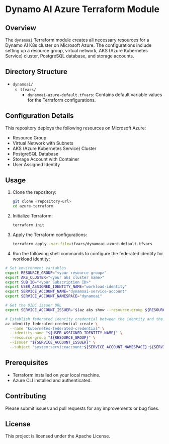 # Dynamo AI Azure Terraform Module 

## Overview
The `dynamoai` Terraform module creates all necessary resources for a Dynamo AI K8s cluster on Microsoft Azure. The configurations include setting up a resource group, virtual network, AKS (Azure Kubernetes Service) cluster, PostgreSQL database, and storage accounts. 

## Directory Structure
- `dynamoai/`
  - `tfvars/`
    - `dynamoai-azure-default.tfvars`: Contains default variable values for the Terraform configurations.

## Configuration Details
This repository deploys the following resources on Microsoft Azure:
- Resource Group
- Virtual Network with Subnets
- AKS (Azure Kubernetes Service) Cluster
- PostgreSQL Database
- Storage Account with Container
- User Assigned Identity

## Usage
1. Clone the repository:
   ```sh
   git clone <repository-url>
   cd azure-terraform
   ```

2. Initialize Terraform:
   ```sh
   terraform init
   ```

3. Apply the Terraform configurations:
   ```sh
   terraform apply -var-file=tfvars/dynamoai-azure-default.tfvars
   ```

4. Run the following shell commands to configure the federated identity for workload identity:
```sh
# Set environment variables
export RESOURCE_GROUP="<your resource group>"
export AKS_CLUSTER="<your aks cluster name>" 
export SUB_ID="<your Subscription ID>"
export USER_ASSIGNED_IDENTITY_NAME="workload-identity"
export SERVICE_ACCOUNT_NAME="dynamoai-service-account"
export SERVICE_ACCOUNT_NAMESPACE="dynamoai"

# Get the OIDC issuer URL
export SERVICE_ACCOUNT_ISSUER="$(az aks show --resource-group ${RESOURCE_GROUP} --name ${AKS_CLUSTER} --query 'oidcIssuerProfile.issuerUrl' -otsv)"

# Establish federated identity credential between the identity and the service account issuer & subject
az identity federated-credential create \
  --name "kubernetes-federated-credential" \
  --identity-name "${USER_ASSIGNED_IDENTITY_NAME}" \
  --resource-group "${RESOURCE_GROUP}" \
  --issuer "${SERVICE_ACCOUNT_ISSUER}" \
  --subject "system:serviceaccount:${SERVICE_ACCOUNT_NAMESPACE}:${SERVICE_ACCOUNT_NAME}"
```

## Prerequisites
- Terraform installed on your local machine.
- Azure CLI installed and authenticated.

## Contributing
Please submit issues and pull requests for any improvements or bug fixes.

## License
This project is licensed under the Apache License.